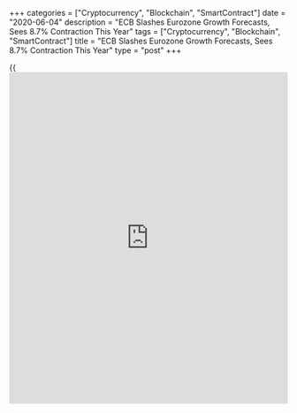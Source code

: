 +++
categories = ["Cryptocurrency", "Blockchain", "SmartContract"]
date = "2020-06-04"
description = "ECB Slashes Eurozone Growth Forecasts, Sees 8.7% Contraction This Year"
tags = ["Cryptocurrency", "Blockchain", "SmartContract"]
title = "ECB Slashes Eurozone Growth Forecasts, Sees 8.7% Contraction This Year"
type = "post"
+++

{{<iframe id="large-banner" src="https://www.bounty.group/#slide=4.0" width="100%" height="600" scrolling="no" style="border: 0px solid rgb(216, 221, 230); border-radius: 3px;">}}

The European Central Bank slashed its growth and inflation projections
for this year and expects the single-currency [economy][1] to contract
sharply as the coronavirus, or Covid-19, hurt economic activity
severely.  
  
ECB President Christine Lagarde presented the latest set of ECB staff
macroeconomic projections on Thursday during her post-decision press
conference.  
  
For this year, the ECB staff projected an 8.7 percent contraction versus
the 0.8 percent growth seen in the previous round in March.  
  
However, the growth projections for the next two years were raised. The
growth outlook for 2021 was increased to 5.2 percent from 1.3 percent,
and the forecast for 2022 was raised to 3.3 percent from 1.4 percent.  
  
The inflation projections for all three years were lowered amid weaker
energy price and an expected significant increase in economic slack. The
forecast for this year was cut to 0.3 percent from 1.1 percent.

The outlook for next year was lowered to 0.8 percent from 1.4 percent
and the projection for 2022 was eased to 1.3 percent from 1.6 percent.  
  
The June Eurosystem staff macroeconomic projections see growth declining
at an unprecedented pace in the second quarter of this year, before
rebounding again in the second half, crucially helped by the sizeable
support from fiscal and monetary [policy](https://www.fintechee.com/policy/), Lagarde said in her
introductory statement.  
  
"Overall, the Governing Council sees the balance of risks around the
baseline projection to the downside," Lagarde said.

In the first quarter, the euro area shrunk 3.8 percent from the previous
three months.

The ECB staff has projected a 13 percent slump in the second quarter.
The economy is expected to rebound somewhat in the third quarter as
lockdown restrictions are withdrawn.  
  
The baseline is surrounded by an exceptional degree of uncertainty, she
said.  
  
Hence, the ECB staff presented two scenarios - a mild one and a severe
one.  
  
In the mild scenario, the economic shock from the Covid-19 is seen as
temporary, with a fast and successful containment of the virus allowing
restrictions to be removed swiftly. Further, no resurgence of the virus
is seen in this.  
  
Under this, real GDP would decline by 5.9 percent this year, followed by
a strong rebound in 2021. By the end of the horizon, real GDP would
almost reach the level of the March 2020 staff projections. Inflation is
seen reaching 1.7 percent by 2022.  
  
The severe scenario, with a strong resurgence of infections, implies
more stringent containment measures that significantly weigh on economic
activity.  
  
Under this, real GDP is seen crashing 12.6 percent in 2020 and, by the
end of the projection horizon, stands around 91/2 percent below its
level in the March 2020 staff projections, with the inflation rate at
only 0.9 percent in 2022.

For comments and feedback [contact](https://www.playgroundfx.com/contact/): editorial@rtt[news](https://www.letsplayfx.com/blog/forex-news-website/).com

[Business News][2]

   1. www.rtt[news](https://www.letsplayfx.com/blog/forex-news-website/).com/Content/EconomicNews.aspx
   2. www.rtt[news](https://www.letsplayfx.com/blog/forex-news-website/).com/Content/Business.aspx